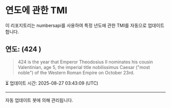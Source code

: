 
# 연도에 관한 TMI

이 리포지토리는 numbersapi를 사용하여 특정 년도에 관한 TMI를 자동으로 업데이트합니다.

## 연도: (424 )
> 424 is the year that Emperor Theodosius II nominates his cousin Valentinian, age 5, the imperial title nobilissimus Caesar ("most noble") of the Western Roman Empire on October 23rd.

⏳ 업데이트 시간: 2025-08-27 03:43:09 (UTC)

---
자동 업데이트 봇에 의해 관리됩니다.
